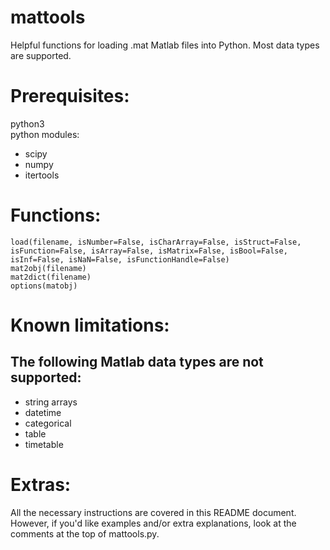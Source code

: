 # mattools
Helpful functions for loading .mat Matlab files into Python. Most data types are supported.       
       
# Prerequisites:     
python3    
python modules:     
+ scipy    
+ numpy    
+ itertools    
      
# Functions:     
`load(filename, isNumber=False, isCharArray=False, isStruct=False, isFunction=False, isArray=False, isMatrix=False, isBool=False, isInf=False, isNaN=False, isFunctionHandle=False)`     
`mat2obj(filename)`     
`mat2dict(filename)`    
`options(matobj)`    
       
# Known limitations:    
## The following Matlab data types are not supported:   
+ string arrays   
+ datetime   
+ categorical   
+ table    
+ timetable    

# Extras:
All the necessary instructions are covered in this README document. However, if you'd like examples and/or extra explanations, look at the comments at the top of mattools.py.
